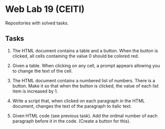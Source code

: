 # Web Lab 19 (CEITI)

Repositories with solved tasks.

## Tasks

1. The HTML document contains a table and a button. When the button is clicked, all cells containing the value 0 should be colored red.

2. Given a table. When clicking on any cell, a prompt appears allowing you to change the text of the cell.

3. The HTML document contains a numbered list of numbers. There is a button. Make it so that when the button is clicked, the value of each list item is increased by 1.

4. Write a script that, when clicked on each paragraph in the HTML document, changes the text of the paragraph to italic text.

5. Given HTML code (see previous task). Add the ordinal number of each paragraph before it in the code. (Create a button for this).
